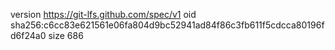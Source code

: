 version https://git-lfs.github.com/spec/v1
oid sha256:c6cc83e621561e06fa804d9bc52941ad84f86c3fb611f5cdcca80196fd6f24a0
size 686
